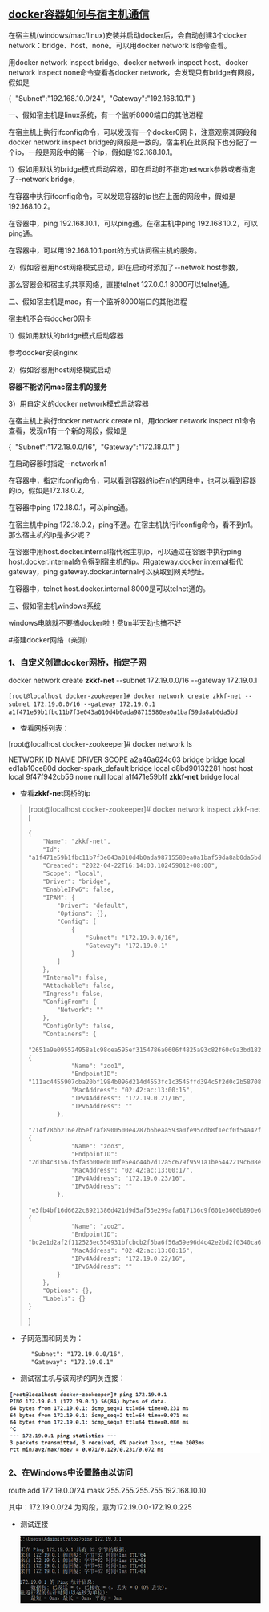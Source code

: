 ## [docker容器如何与宿主机通信](https://www.cnblogs.com/koushr/p/14559481.html)

在宿主机(windows/mac/linux)安装并启动docker后，会自动创建3个docker network：bridge、host、none。可以用docker network ls命令查看。

用docker network inspect bridge、docker network inspect host、docker network inspect none命令查看各docker network，会发现只有bridge有网段，假如是

{
​    "Subnet":"192.168.10.0/24",
​    "Gateway":"192.168.10.1"
}

一、假如宿主机是linux系统，有一个监听8000端口的其他进程

在宿主机上执行ifconfig命令，可以发现有一个docker0网卡，注意观察其网段和docker network inspect bridge的网段是一致的，宿主机在此网段下也分配了一个ip，一般是网段中的第一个ip，假如是192.168.10.1。

1）假如用默认的bridge模式启动容器，即在启动时不指定network参数或者指定了--network bridge，

在容器中执行ifconfig命令，可以发现容器的ip也在上面的网段中，假如是192.168.10.2。

在容器中，ping 192.168.10.1，可以ping通。在宿主机中ping 192.168.10.2，可以ping通。

在容器中，可以用192.168.10.1:port的方式访问宿主机的服务。

2）假如容器用host网络模式启动，即在启动时添加了--netwok host参数，

那么容器会和宿主机共享网络，直接telnet 127.0.0.1 8000可以telnet通。

 

二、假如宿主机是mac，有一个监听8000端口的其他进程

宿主机不会有docker0网卡

1）假如用默认的bridge模式启动容器

参考docker安装nginx

2）假如容器用host网络模式启动

**容器不能访问mac宿主机的服务**

3）用自定义的docker network模式启动容器

在宿主机上执行docker network create n1，用docker network inspect n1命令查看，发现n1有一个新的网段，假如是

{
​    "Subnet":"172.18.0.0/16",
​    "Gateway":"172.18.0.1"
}

在启动容器时指定--network n1

在容器中，指定ifconfig命令，可以看到容器的ip在n1的网段中，也可以看到容器的ip，假如是172.18.0.2。

在容器中ping 172.18.0.1，可以ping通。

在宿主机中ping 172.18.0.2，ping不通。在宿主机执行ifconfig命令，看不到n1。那么宿主机的ip是多少呢？

在容器中用host.docker.internal指代宿主机ip，可以通过在容器中执行ping host.docker.internal命令得到宿主机的ip。用gateway.docker.internal指代gateway，ping gateway.docker.internal可以获取到网关地址。

在容器中，telnet host.docker.internal 8000是可以telnet通的。

 

三、假如宿主机windows系统

windows电脑就不要搞docker啦！费tm半天劲也搞不好



#搭建docker网络（亲测）

### 1、自定义创建docker网桥，指定子网

docker network create **zkkf-net** --subnet 172.19.0.0/16 --gateway 172.19.0.1

```shell
[root@localhost docker-zookeeper]# docker network create zkkf-net --subnet 172.19.0.0/16 --gateway 172.19.0.1
a1f471e59b1fbc11b7f3e043a010d4b0ada98715580ea0a1baf59da8ab0da5bd

```

* 查看网桥列表：

[root@localhost docker-zookeeper]# docker network ls

NETWORK ID          NAME                   DRIVER              SCOPE
a2a46a624c63        bridge                 bridge              local
ed1ab10ce80d        docker-spark_default   bridge              local
d8bd90132281        host                   host                local
9f47f942cb56        none                   null                local
a1f471e59b1f        **zkkf-net**               bridge              local



* 查看**zkkf-net**网桥的ip

> [root@localhost docker-zookeeper]# docker network inspect zkkf-net
> [
>
>     {
>         "Name": "zkkf-net",
>         "Id": "a1f471e59b1fbc11b7f3e043a010d4b0ada98715580ea0a1baf59da8ab0da5bd",
>         "Created": "2022-04-22T16:14:03.102459012+08:00",
>         "Scope": "local",
>         "Driver": "bridge",
>         "EnableIPv6": false,
>         "IPAM": {
>             "Driver": "default",
>             "Options": {},
>             "Config": [
>                 {
>                     "Subnet": "172.19.0.0/16",
>                     "Gateway": "172.19.0.1"
>                 }
>             ]
>         },
>         "Internal": false,
>         "Attachable": false,
>         "Ingress": false,
>         "ConfigFrom": {
>             "Network": ""
>         },
>         "ConfigOnly": false,
>         "Containers": {
>             "2651a9e095524958a1c98cea595ef3154786a0606f4825a93c82f60c9a3bd182": {
>                 "Name": "zoo1",
>                 "EndpointID": "111ac4455907cba20bf1984b096d214d4553fc1c3545ffd394c5f2d0c2b58708",
>                 "MacAddress": "02:42:ac:13:00:15",
>                 "IPv4Address": "172.19.0.21/16",
>                 "IPv6Address": ""
>             },
>             "714f78bb216e7b5ef7af8900500e4287b6beaa593a0fe95cdb8f1ecf0f54a42f": {
>                 "Name": "zoo3",
>                 "EndpointID": "2d1b4c31567f5fa3b00ed010fe5e4c44b2d12a5c679f9591a1be5442219c608e",
>                 "MacAddress": "02:42:ac:13:00:17",
>                 "IPv4Address": "172.19.0.23/16",
>                 "IPv6Address": ""
>             },
>             "e3fb4bf16d6622c8921386d421d9d5af53e299afa617136c9f601e3600b890e6": {
>                 "Name": "zoo2",
>                 "EndpointID": "bc2e1d2af2f112525ec554931bfcbcb2f5ba6f56a59e96d4c42e2bd2f0340ca6",
>                 "MacAddress": "02:42:ac:13:00:16",
>                 "IPv4Address": "172.19.0.22/16",
>                 "IPv6Address": ""
>             }
>         },
>         "Options": {},
>         "Labels": {}
>     }
> ]

* 子网范围和网关为：

         "Subnet": "172.19.0.0/16",
         "Gateway": "172.19.0.1"
* 测试宿主机与该网桥的网关连接：

![](./pictures/Snipaste_2022-04-22_16-59-09.png)

### 2、在Windows中设置路由以访问

route add 172.19.0.0/24 mask 255.255.255.255 192.168.10.10

其中：172.19.0.0/24 为网段，意为172.19.0.0-172.19.0.225

* 测试连接

  ![](./pictures/Snipaste_2022-04-22_17-04-32.png)

